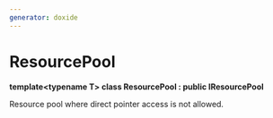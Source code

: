 ```yaml
---
generator: doxide
---
```



# ResourcePool

**template&lt;typename T&gt; class ResourcePool : public IResourcePool**

Resource pool where direct pointer access is not allowed.


